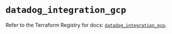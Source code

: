 # `datadog_integration_gcp`

Refer to the Terraform Registry for docs: [`datadog_integration_gcp`](https://registry.terraform.io/providers/datadog/datadog/3.38.0/docs/resources/integration_gcp).
